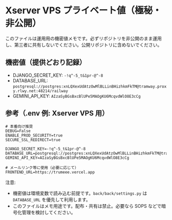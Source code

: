 # Xserver VPS プライベート値（極秘・非公開）

このファイルは運用用の機密値メモです。必ずリポジトリを非公開のまま運用し、第三者に共有しないでください。公開リポジトリに含めないでください。

## 機密値（提供どおり記録）
- DJANGO_SECRET_KEY: `-!q^-5_t&1pr-@^-8`
- DATABASE_URL: `postgresql://postgres:xnLQXexUdAtzOwMlBLLinBHizhkmFkTM@tramway.proxy.rlwy.net:48214/railway`
- GEMINI_API_KEY: `AIzaSyBGsBxcBlUPe5MAOgKU6McqvdWlO8E3cCg`

## 参考（.env 例: Xserver VPS 用）
```
# 本番向け推奨
DEBUG=False
ENABLE_PROD_SECURITY=true
SECURE_SSL_REDIRECT=true

DJANGO_SECRET_KEY=-!q^-5_t&1pr-@^-8
DATABASE_URL=postgresql://postgres:xnLQXexUdAtzOwMlBLLinBHizhkmFkTM@tramway.proxy.rlwy.net:48214/railway
GEMINI_API_KEY=AIzaSyBGsBxcBlUPe5MAOgKU6McqvdWlO8E3cCg

# メールリンク等に使用（必要に応じて）
FRONTEND_URL=https://trumeee.vercel.app
```

注意:
- 機密値は環境変数で読み込む前提です。`back/back/settings.py` は `DATABASE_URL` を優先して利用します。
- このファイルはメモ用途です。配布・共有は禁止。必要なら SOPS などで暗号化管理を検討してください。
